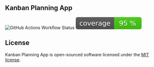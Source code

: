 ## Kanban Planning App

![GitHub Actions Workflow Status](https://img.shields.io/github/actions/workflow/status/tesseeaye/planning-app/testing.yml)
![Test Coverage](https://raw.githubusercontent.com/tesseeaye/planning-app/main/badge-coverage.svg)

## License
Kanban Planning App is open-sourced software licensed under the [MIT license](LICENSE).
